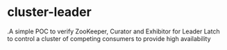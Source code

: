 # cluster-leader
.A simple POC to verify ZooKeeper, Curator and Exhibitor for Leader Latch to control a cluster of competing consumers to provide high availability